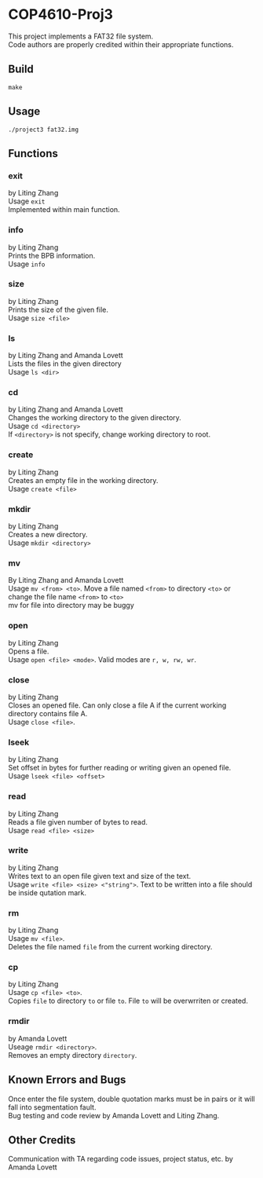 # COP4610-Proj3
This project implements a FAT32 file system. </br>
Code authors are properly credited within their appropriate functions. </br>

## Build
`make` </br>
## Usage
`./project3 fat32.img`

## Functions 
### exit
by Liting Zhang </br>
Usage `exit`</br>
Implemented within main function. </br>

### info
by Liting Zhang </br>
Prints the BPB information. </br>
Usage `info` </br>

### size 
by Liting Zhang </br>
Prints the size of the given file. </br>
Usage `size <file>` </br>

### ls
by Liting Zhang and Amanda Lovett</br>
Lists the files in the given directory </br>
Usage `ls <dir>` </br>

### cd  
by Liting Zhang and Amanda Lovett</br>
Changes the working directory to the given directory. </br>
Usage `cd <directory>` </br>
If `<directory>` is not specify, change working directory to root. </br>

### create
by Liting Zhang </br>
Creates an empty file in the working directory. </br>
Usage `create <file>` </br>

### mkdir 
by Liting Zhang </br>
Creates a new directory. </br>
Usage `mkdir <directory>` </br>

### mv
By Liting Zhang and Amanda Lovett</br>
Usage `mv <from> <to>`. Move a file named `<from>` to directory `<to>` or change the file name `<from>` to `<to>`</br>
mv for file into directory may be buggy</br>

### open
by Liting Zhang </br>
Opens a file. </br>
Usage `open <file> <mode>`. Valid modes are `r, w, rw, wr`. </br>

### close
by Liting Zhang </br>
Closes an opened file. Can only close a file A if the current working directory contains file A.</br>
Usage `close <file>`. 

### lseek
by Liting Zhang </br>
Set offset in bytes for further reading or writing given an opened file. </br>
Usage `lseek <file> <offset>`

### read
by Liting Zhang </br>
Reads a file given number of bytes to read. </br>
Usage `read <file> <size>`

### write
by Liting Zhang </br>
Writes text to an open file given text and size of the text.</br>
Usage `write <file> <size> <"string">`. Text to be written into a file should be inside qutation mark. 

### rm
by Liting Zhang</br>
Usage `mv <file>`.</br>
Deletes the file named `file` from the current working directory. </br>

### cp
by Liting Zhang </br>
Usage `cp <file> <to>`. </br>
Copies `file` to directory `to` or file `to`. File `to` will be overwrriten or created.</br>

### rmdir
by Amanda Lovett </br>
Useage `rmdir <directory>`. </br>
Removes an empty directory `directory`. </br>

## Known Errors and Bugs
Once enter the file system, double quotation marks must be in pairs or it will fall into segmentation fault. </br> 
Bug testing and code review by Amanda Lovett and Liting Zhang.</br>

## Other Credits
Communication with TA regarding code issues, project status, etc. by Amanda Lovett</br>
